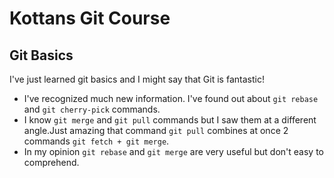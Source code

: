# Kottans Git Course
## Git Basics
I've just learned git basics and I might say that Git is fantastic!
- I've recognized much new information. I've found out about ```git rebase``` and ```git cherry-pick``` commands.
- I know ```git merge``` and ```git pull``` commands but I saw them at a different angle.Just amazing that command ```git pull``` combines at once 2 commands ```git fetch + git merge```.
- In my opinion ```git rebase``` and ```git merge``` are very useful but don't easy to comprehend.